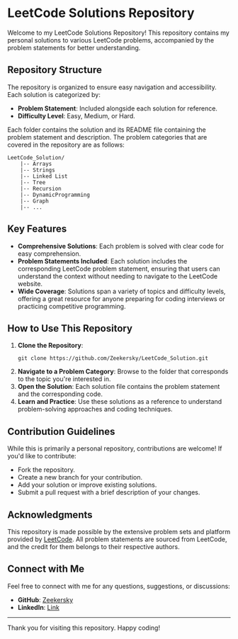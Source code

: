 # LeetCode Solutions Repository

Welcome to my LeetCode Solutions Repository! This repository contains my personal solutions to various LeetCode problems, accompanied by the problem statements for better understanding.

## Repository Structure
The repository is organized to ensure easy navigation and accessibility. Each solution is categorized by:

- **Problem Statement**: Included alongside each solution for reference.
- **Difficulty Level**: Easy, Medium, or Hard.

Each folder contains the solution and its README file containing the problem statement and description. The problem categories that are covered in the repository are as follows:
```
LeetCode_Solution/
    |-- Arrays
    |-- Strings
    |-- Linked List
    |-- Tree
    |-- Recursion
    |-- DynamicProgramming
    |-- Graph
    |-- ...
```

## Key Features
- **Comprehensive Solutions**: Each problem is solved with clear code for easy comprehension.
- **Problem Statements Included**: Each solution includes the corresponding LeetCode problem statement, ensuring that users can understand the context without needing to navigate to the LeetCode website.
- **Wide Coverage**: Solutions span a variety of topics and difficulty levels, offering a great resource for anyone preparing for coding interviews or practicing competitive programming.

## How to Use This Repository

1. **Clone the Repository**:
   ```
   git clone https://github.com/Zeekersky/LeetCode_Solution.git
   ```
2. **Navigate to a Problem Category**:
   Browse to the folder that corresponds to the topic you're interested in.
3. **Open the Solution**:
   Each solution file contains the problem statement and the corresponding code.
4. **Learn and Practice**:
   Use these solutions as a reference to understand problem-solving approaches and coding techniques.

## Contribution Guidelines
While this is primarily a personal repository, contributions are welcome! If you'd like to contribute:
- Fork the repository.
- Create a new branch for your contribution.
- Add your solution or improve existing solutions.
- Submit a pull request with a brief description of your changes.

## Acknowledgments
This repository is made possible by the extensive problem sets and platform provided by [LeetCode](https://leetcode.com/). All problem statements are sourced from LeetCode, and the credit for them belongs to their respective authors.

## Connect with Me
Feel free to connect with me for any questions, suggestions, or discussions:
- **GitHub**: [Zeekersky](https://github.com/Zeekersky)
- **LinkedIn**: [Link](https://www.linkedin.com/in/akash-pal-021851176/)

---
Thank you for visiting this repository. Happy coding!

